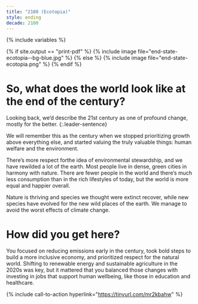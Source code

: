```yaml
---
title: "2100 (Ecotopia)"
style: ending
decade: 2100
---
```


{% include variables %}

{% if site.output == "print-pdf" %}
{% include image file="end-state-ecotopia--bg-blue.jpg" %}
{% else %}
{% include image file="end-state-ecotopia.png" %}
{% endif %}

# So, what does the world look like at the end of the century?

Looking back, we’d describe the 21st century as one of profound change, mostly for the better.
{:.leader-sentence}

We will remember this as the century when we stopped prioritizing growth above everything else, and started valuing the truly valuable things: human welfare and the environment.

There’s more respect forthe idea of environmental stewardship, and we have rewilded a lot of the earth. Most people live in dense, green cities in harmony with nature. There are fewer people in the world and there’s much less consumption than in the rich lifestyles of today, but the world is more equal and happier&nbsp;overall.

Nature is thriving and species we thought were extinct recover, while new species have evolved for the new wild places of the earth. We manage to avoid the worst effects of climate change.

# How did you get here?

You focused on reducing emissions early in the century, took bold steps to build a more inclusive economy, and prioritized respect for the natural world. Shifting to renewable energy and sustainable agriculture in the 2020s was key, but it mattered that you balanced those changes with investing in jobs that support human wellbeing, like those in education and healthcare.

{% include call-to-action
    hyperlink="https://tinyurl.com/mr2kbahw"
%}
